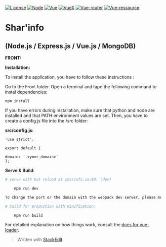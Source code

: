 [![License](https://img.shields.io/badge/License-GPL3.0-blue.svg)](https://github.com/Arctic76/Sharing-System/blob/master/LICENSE) [ ![Node](https://img.shields.io/badge/Node-4.6.0-blue.svg)](https://nodejs.org/en/) [ ![Vue](https://img.shields.io/badge/Vue.js-2.0.1-blue.svg)](https://vuejs.org/) [ ![VueX](https://img.shields.io/badge/VueX-2.0.0-blue.svg)](https://vuex.vuejs.org/en/intro.html) [ ![Vue-router](https://img.shields.io/badge/Vue_router-2.0.1-blue.svg)](https://router.vuejs.org/en/) [ ![Vue-ressource](https://img.shields.io/badge/Vue_resource-1.0.3-blue.svg)](https://github.com/pagekit/vue-resource)


**Shar'info**
=============

(Node.js / Express.js / Vue.js / MongoDB)
-----------------------------------------

**FRONT:**


**Installation:**

To install the application, you have to follow these instructions :

 Go to the Front folder.
 Open a terminal and tape the following command to instal dependencies:

    npm install

If you have errors during installation, make sure that python and node are installed and that PATH environment values are set.
Then, you have to create a config.js file into the /src folder:

**src/config.js:**

    'use strict';
    
    export default {

	domain: '.<your_domain>'
	};

**Serve & Build:**
``` bash
# serve with hot reload at sharinfo.io:80: (dev)

    npm run dev

To change the port or the domain with the webpack dev server, please modify the webpack.config.js 

# build for production with minification:

	npm run build
```
For detailed explanation on how things work, consult the [docs for vue-loader](http://vuejs.github.io/vue-loader).


> Written with [StackEdit](https://stackedit.io/).